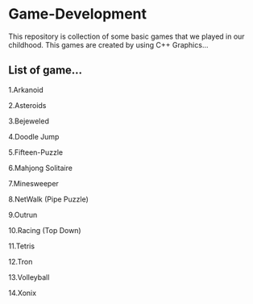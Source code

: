 # Game-Development
This repository is collection of some basic games that we played in our childhood. This games are created by using C++ Graphics...

## List of game...

1.Arkanoid

2.Asteroids

3.Bejeweled

4.Doodle Jump

5.Fifteen-Puzzle

6.Mahjong Solitaire

7.Minesweeper

8.NetWalk (Pipe Puzzle)

9.Outrun

10.Racing (Top Down)

11.Tetris

12.Tron

13.Volleyball

14.Xonix
